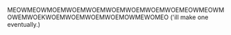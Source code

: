 MEOWMEOWMOEMWOEMWOEMWOEMWOEMWOEMWOEMEOWMEOWMOWEMWOEKWOEMWOEMWOEMWOEMOWMEWOMEO ('ill make one eventually.)
